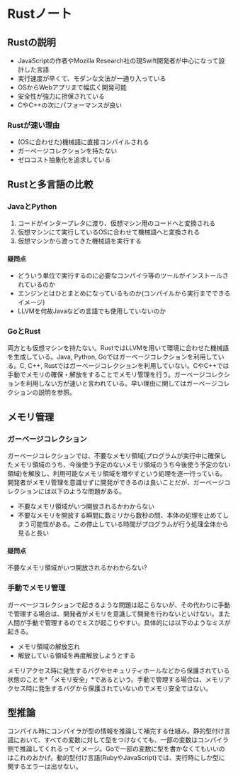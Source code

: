 # Rustノート
## Rustの説明
- JavaScriptの作者やMozilla Research社の現Swift開発者が中心になって設計した言語
- 実行速度が早くて、モダンな文法が一通り入っている
- OSからWebアプリまで幅広く開発可能
- 安全性が強力に担保されている
- CやC++の次にパフォーマンスが良い

### Rustが速い理由
- (OSに合わせた)機械語に直接コンパイルされる
- ガーベージコレクションを持たない
- ゼロコスト抽象化を追求している

## Rustと多言語の比較
### JavaとPython
1. コードがインタープレタに渡り、仮想マシン用のコードへと変換される
2. 仮想マシンにて実行しているOSに合わせて機械語へと変換される
3. 仮想マシンから渡ってきた機械語を実行する

#### 疑問点
- どういう単位で実行するのに必要なコンパイラ等のツールがインストールされているのか
- エンジンとはひとまとめになっているものか(コンパイルから実行までできるイメージ)
- LLVMを何故Javaなどの言語でも使用していないのか

### GoとRust
両方とも仮想マシンを持たない。RustではLLVMを用いて環境に合わせた機械語を生成している。Java, Python, Goではガーベージコレクションを利用している。C, C++, Rustではガーベージコレクションを利用していない。CやC++では手動でメモリの確保・解放をすることでメモリ管理を行う。ガーベージコレクションを利用しない方が速いと言われている。早い理由に関してはガーベージコレクションの説明を参照。

## メモリ管理
### ガーベージコレクション
ガーベージコレクションでは、不要なメモリ領域(プログラムが実行中に確保したメモリ領域のうち、今後使う予定のないメモリ領域のうち今後使う予定のない領域)を解放し、利用可能なメモリ領域を増やすという処理を逐一行っている。開発者がメモリ管理を意識せずに開発ができるのは良いことだが、ガーベージコレクションには以下のような問題がある。
- 不要なメモリ領域がいつ開放されるかわからない
- 不要なメモリを開放する瞬間に数ミリから数秒の間、本体の処理を止めてしまう可能性がある。この停止している時間がプログラムが行う処理全体から見ると長い

#### 疑問点
不要なメモリ領域がいつ開放されるかわからない?

### 手動でメモリ管理
ガーベージコレクションで起きるような問題は起こらないが、その代わりに手動で管理する場合は、開発者がメモリを意識して開発を行わないといけない。また人間が手動で管理するのでミスが起こりやすい。具体的には以下のようなミスが起きる。
- メモリ領域の解放忘れ
- 解放している領域を再度解放しようとする

メモリアクセス時に発生するバグやセキュリティホールなどから保護されている状態のことを*「メモリ安全」*であるという。手動で管理する場合は、メモリアクセス時に発生するバグから保護されていないのでメモリ安全ではない。

## 型推論
コンパイル時にコンパイラが型の情報を推論して補完する仕組み。静的型付け言語において、すべての変数に対して型をつけなくても、一部の変数はコンパイラ側で推論してくれるってイメージ。Goで一部の変数に型を書かなくてもいいのはこれのおかげ。動的型付け言語(RubyやJavaScript)では、実行時にしか型に関するエラーは出せない。
